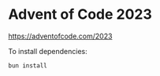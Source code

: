 # Advent of Code 2023

https://adventofcode.com/2023

To install dependencies:

```bash
bun install
```
